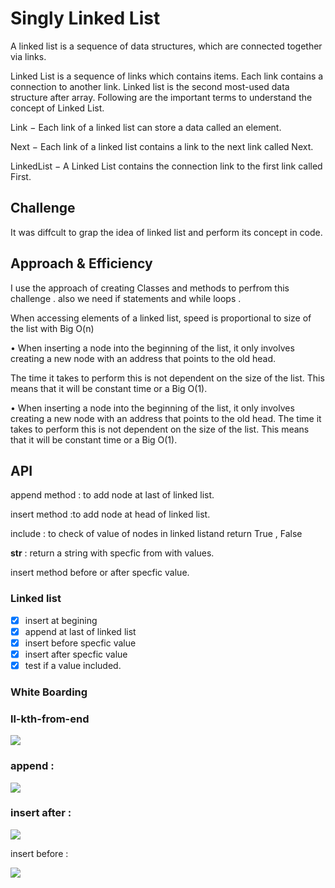 # Singly Linked List

A linked list is a sequence of data structures, which are connected together via links.

Linked List is a sequence of links which contains items. Each link contains a connection to another link. Linked list is the second most-used data structure after array. Following are the important terms to understand the concept of Linked List.

Link − Each link of a linked list can store a data called an element.

Next − Each link of a linked list contains a link to the next link called Next.

LinkedList − A Linked List contains the connection link to the first link called First.

## Challenge

It was diffcult to grap the idea of linked list and perform its concept in code.

## Approach & Efficiency

<!-- What approach did you take? Why? What is the Big O space/time for this approach? -->

I use the approach of creating Classes and methods to perfrom this challenge .
also we need if statements and while loops .

When accessing elements of a linked list, speed is proportional to size of the list with Big O(n)

• When inserting a node into the beginning of the list, it only involves creating a new node with an address that points to the old head.

The time it takes to perform this is not dependent on the size of the list. This means that it will be constant time or a Big O(1).

• When inserting a node into the beginning of the list, it only involves creating a new node with an address that points to the old head. The time it takes to perform this is not dependent on the size of the list. This means that it will be constant time or a Big O(1).

## API

<!-- Description of each method publicly available to your Linked List -->

append method : to add node at last of linked list.

insert method :to add node at head of linked list.

include : to check of value of nodes in linked listand return True , False

**str** : return a string with specfic from with values.

insert method before or after specfic value.

### Linked list

- [x] insert at begining
- [x] append at last of linked list
- [x] insert before specfic value
- [x] insert after specfic value
- [x] test if a value included.

### White Boarding

### ll-kth-from-end

![](https://i.ibb.co/Tk7s0Bh/code-challenges-3.jpg)

### append :

![](https://i.ibb.co/Yck7FGx/code-challenges.jpg)

### insert after :

![](https://i.ibb.co/xGD3Pq2/code-challenges-1.jpg)

insert before :

![](https://i.ibb.co/mv1yWDK/code-challenges-2.jpg)
